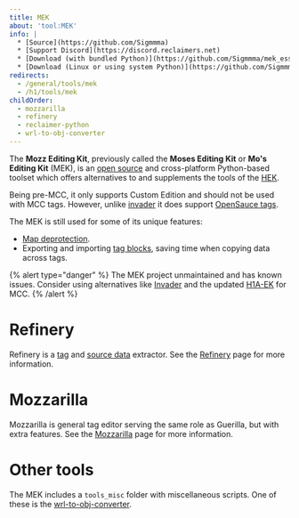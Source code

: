```yaml
---
title: MEK
about: 'tool:MEK'
info: |
  * [Source](https://github.com/Sigmmma)
  * [Support Discord](https://discord.reclaimers.net)
  * [Download (with bundled Python)](https://github.com/Sigmmma/mek_essentials/releases)
  * [Download (Linux or using system Python)](https://github.com/Sigmmma/mek/releases)
redirects:
  - /general/tools/mek
  - /h1/tools/mek
childOrder:
  - mozzarilla
  - refinery
  - reclaimer-python
  - wrl-to-obj-converter
---
```

The **Mozz Editing Kit**, previously called the **Moses Editing Kit** or **Mo's Editing Kit** (MEK), is an [open source][mek-repo] and cross-platform Python-based toolset which offers alternatives to and supplements the tools of the [HEK](~custom-edition#halo-editing-kit). 

Being pre-MCC, it only supports Custom Edition and should not be used with MCC tags. However, unlike [invader](~) it does support [OpenSauce tags](~opensauce#new-tag-groups).

The MEK is still used for some of its unique features:
* [Map deprotection](~maps#protected-maps).
* Exporting and importing [tag blocks](~tags#blocks), saving time when copying data across tags.

{% alert type="danger" %}
The MEK project unmaintained and has known issues. Consider using alternatives like [Invader](~) and the updated [H1A-EK](~h1-ek) for MCC.
{% /alert %}

# Refinery
Refinery is a [tag](~tags) and [source data](~source-data) extractor. See the [Refinery](~refinery) page for more information.

# Mozzarilla
Mozzarilla is general tag editor serving the same role as Guerilla, but with extra features. See the [Mozzarilla](~mozzarilla) page for more information.

# Other tools
The MEK includes a `tools_misc` folder with miscellaneous scripts. One of these is the [wrl-to-obj-converter](~).

[mek-repo]: https://github.com/Sigmmma/mek
